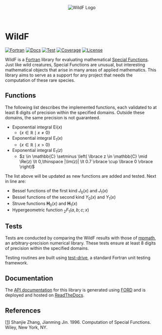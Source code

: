 <p align="center">
    <img src="https://raw.githubusercontent.com/rodpcastro/wildf/refs/heads/main/media/wildf_logo.svg", alt="WildF Logo">
</p><br>

# WildF
[![Fortran][Fortran Badge]][Fortran Website]
[![Docs][Docs Badge]][Docs Website]
[![Test][Test Badge]][Test Workflow]
[![Coverage][Coverage Badge]][Coverage Website]
[![License][License Badge]][License File]

WildF is a [Fortran][Fortran Website] library for evaluating mathematical [Special Functions]. Just like wild creatures, Special Functions are unusual, but interesting mathematical objects that arise in many areas of applied mathematics. This library aims to serve as a support for any project that needs the computation of these rare species.

## Functions
The following list describes the implemented functions, each validated to at least 8 digits of precision within the specified domains. Outside these domains, the same precision is not guaranteed.

* Exponential integral $\mathrm{Ei}(x)$
    * $\lbrace x \in \mathbb{R} \mid x \neq 0 \rbrace$
* Exponential integral $\mathrm{E}_1(x)$
    * $\lbrace x \in \mathbb{R} \mid x \gt 0 \rbrace$
* Exponential integral $\mathrm{E}_1(z)$
    * $z \in \mathbb{C} \setminus \left( \lbrace z \in \mathbb{C} \mid \Re(z) \lt 0,\thinspace |\Im(z)| \lt 0.7 \rbrace \cup \lbrace 0 \rbrace \right)$

The list above will be updated as new functions are added and tested. Next in line are:

* Bessel functions of the first kind $J_0(x)$ and $J_1(x)$
* Bessel functions of the second kind $Y_0(x)$ and $Y_1(x)$
* Struve functions $\mathbf{H}_0(x)$ and $\mathbf{H}_1(x)$
* Hypergeometric function ${}_2F_1(a, b; c; x)$

## Tests
Tests are conducted by comparing the WildF results with those of [mpmath], an arbitrary-precision numerical library. These tests ensure at least 8 digits of precision within the specified domains.

Testing routines are built using [test-drive], a standard Fortran unit testing framework.

## Documentation
The [API documentation][Docs Website] for this library is generated using [FORD] and is deployed and hosted on [ReadTheDocs].

## References
[[1][Book Zhang]] Shanjie Zhang, Jianming Jin. 1996. Computation of Special Functions. Wiley, New York, NY.

<!-- Links -->
<!-- Badges -->
[Fortran Website]: https://fortran-lang.org/
[Fortran Badge]: https://img.shields.io/badge/Fortran-734f96?logo=fortran&style=flat
[Docs Website]: https://wildf.readthedocs.io/
[Docs Badge]: https://img.shields.io/readthedocs/wildf?color=blue
[Test Workflow]: https://github.com/rodpcastro/wildf/actions/workflows/CI.yml
[Test Badge]: https://github.com/rodpcastro/wildf/actions/workflows/CI.yml/badge.svg
[Coverage Website]: https://app.codecov.io/gh/rodpcastro/wildf
[Coverage Badge]: https://codecov.io/github/rodpcastro/wildf/badge.svg
[License File]: https://github.com/rodpcastro/wildf/blob/main/LICENSE
[License Badge]: https://img.shields.io/badge/License-MIT-yellow
<!-- Introduction -->
[Special Functions]: https://www.britannica.com/science/special-function
<!-- Tests -->
[mpmath]: https://mpmath.org/
[test-drive]: https://github.com/fortran-lang/test-drive
<!-- Documentation -->
[FORD]: https://forddocs.readthedocs.io/
[ReadTheDocs]: https://about.readthedocs.com/
<!-- References -->
[Book Zhang]: https://search.worldcat.org/title/33971114
